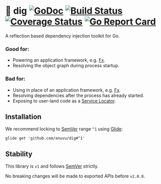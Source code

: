 # :hammer: dig [![GoDoc][doc-img]][doc] [![Build Status][ci-img]][ci] [![Coverage Status][cov-img]][cov] [![Go Report Card][report-card-img]][report-card]

A reflection based dependency injection toolkit for Go.

### Good for:

* Powering an application framework, e.g. [Fx](https://github.com/uber-go/fx).
* Resolving the object graph during process startup.

### Bad for:

* Using in place of an application framework, e.g. [Fx](https://github.com/uber-go/fx).
* Resolving dependencies after the process has already started.
* Exposing to user-land code as a [Service Locator](https://martinfowler.com/articles/injection.html#UsingAServiceLocator).

## Installation

We recommend locking to [SemVer](http://semver.org/) range `^1` using [Glide](https://github.com/Masterminds/glide):

```
glide get 'github.com/anuvu/dig#^1'
```

## Stability

This library is `v1` and follows [SemVer](http://semver.org/) strictly.

No breaking changes will be made to exported APIs before `v2.0.0`.

[doc-img]: http://img.shields.io/badge/GoDoc-Reference-blue.svg
[doc]: https://godoc.org/github.com/anuvu/dig

[ci-img]: https://img.shields.io/travis/anuvu/dig/master.svg
[ci]: https://travis-ci.org/anuvu/dig/branches

[cov-img]: https://codecov.io/gh/anuvu/dig/branch/master/graph/badge.svg
[cov]: https://codecov.io/gh/anuvu/dig/branch/master

[report-card-img]: https://goreportcard.com/badge/github.com/anuvu/dig
[report-card]: https://goreportcard.com/report/github.com/anuvu/dig
